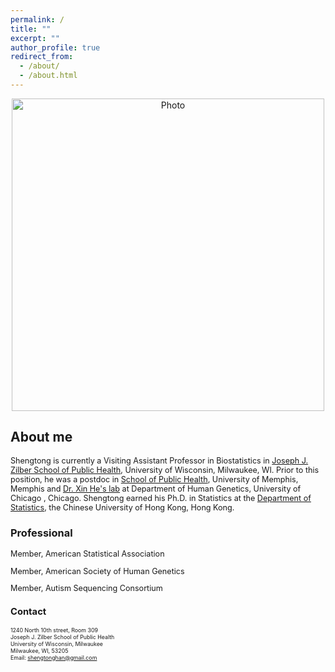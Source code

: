 ```yaml
---
permalink: /
title: ""
excerpt: ""
author_profile: true
redirect_from: 
  - /about/
  - /about.html
---
```


<p align="center">
  <img src="https://han16.github.io/shengtonghan.github.io/images/uwm_zilber_logo.jpg?raw=true" alt="Photo" style="width: 500px;"/> 
</p>


##  About me 

<span style="font-size:0.9em;">  Shengtong is currently a Visiting Assistant Professor in Biostatistics in [Joseph J. Zilber School of Public Health](https://uwm.edu/publichealth/), University of Wisconsin, Milwaukee, WI. Prior to this position, he was a postdoc in [School of Public Health](https://www.memphis.edu/sph/), University of Memphis, Memphis and [Dr. Xin He's lab](http://xinhelab.org) at Department of Human Genetics, University of Chicago , Chicago. Shengtong earned his Ph.D. in Statistics at the [Department of Statistics](https://www.sta.cuhk.edu.hk/default.aspx), the Chinese University of Hong Kong, Hong Kong.</span>



### Professional 

<span style="font-size:0.9em;">
Member, American Statistical Association
  
Member, American Society of Human Genetics

Member, Autism Sequencing Consortium </span>


### Contact

<span style="font-size:0.7em;"> 1240 North 10th street, Room 309<br> 
Joseph J. Zilber School of Public Health<br>
University of Wisconsin, Milwaukee<br>
Milwaukee, WI, 53205<br>
Email: shengtonghan@gmail.com</span>
